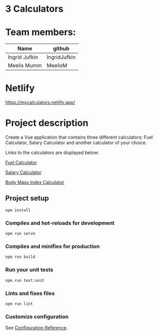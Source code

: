 # 3 Calculators

# Team members:
| Name | github |
| --- | --- |
| Ingrid Jufkin | IngridJufkin |
| Meelis Mumm | MeelisM |

# Netlify
https://mycalculators.netlify.app/

# Project description

Create a Vue application that contains three different calculators: Fuel Calculator, Salary Calculator and another calculator of your choice.

Links to the calculators are displayed below:

[Fuel Calculator](.src/components/FuelCalculator.vue)

[Salary Calculator](.src/components/SalaryCalculator.vue)

[Body Mass Index Calculator](./components/BodyMass.vue)


## Project setup
```
npm install
```

### Compiles and hot-reloads for development
```
npm run serve
```

### Compiles and minifies for production
```
npm run build
```

### Run your unit tests
```
npm run test:unit
```

### Lints and fixes files
```
npm run lint
```

### Customize configuration
See [Configuration Reference](https://cli.vuejs.org/config/).
